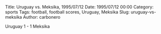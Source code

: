 Title: Uruguay vs. Meksika, 1995/07/12
Date: 1995/07/12 00:00
Category: sports
Tags: football, football scores, Uruguay, Meksika
Slug: uruguay-vs-meksika
Author: carbonero


Uruguay 1 - 1 Meksika

